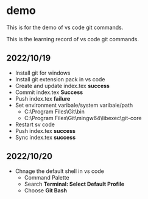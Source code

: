 # demo
This is for the demo of vs code git commands.

This is the learning record of vs code git commands.

## 2022/10/19

* Install git for windows
* Install git extension pack in vs code
* Create and update index.tex **success**
* Commit index.tex **Success**
* Push index.tex **failure**
* Set environment varibale/system varibale/path
  * C:\Program Files\Git\bin
  * C:\Program Files\Git\mingw64\libexec\git-core
* Restart sv code
* Push index.tex **success**
* Sync index.tex **success**

## 2022/10/20
* Chnage the default shell in vs code
  * Command Palette
  * Search **Terminal: Select Default Profile**
  * Choose **Git Bash**